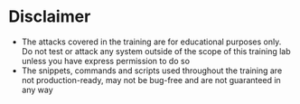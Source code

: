 # Disclaimer

- The attacks covered in the training are for educational purposes only. Do not test or attack any system outside of the scope of this training lab unless you have express permission to do so
- The snippets, commands and scripts used throughout the training are not production-ready, may not be bug-free and are not guaranteed in any way
